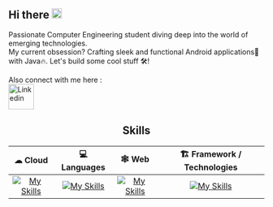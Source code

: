 ## Hi there <img src="https://media0.giphy.com/media/w1OBpBd7kJqHrJnJ13/giphy.gif?cid=6c09b9520a0gqx16s1t0jh0xlmfzk0pqmo8f2pk1hvpaue2y&ep=v1_stickers_search&rid=giphy.gif&ct=s" alt="Hand Wave" width="20" height="20" />
<!--
**tanmayb08/tanmayb08** is a ✨ _special_ ✨ repository because its `README.md` (this file) appears on your GitHub profile.

Here are some ideas to get you started:

- 🔭 I’m currently working on ...
- 🌱 I’m currently learning ...
- 👯 I’m looking to collaborate on ...
- 🤔 I’m looking for help with ...
- 💬 Ask me about ...
- 📫 How to reach me: ...
- 😄 Pronouns: ...
- ⚡ Fun fact: ...
-->
Passionate Computer Engineering student diving deep into the world of emerging technologies. <br>
My current obsession? Crafting sleek and functional Android applications📱 with Java🔥. Let's build some cool stuff 🛠!

Also connect with me here : <br>
<a href="https://www.linkedin.com/in/bhosale-tanmay/"><img src="https://cliply.co/wp-content/uploads/2021/02/372102050_LINKEDIN_ICON_TRANSPARENT_1080.gif" alt="Linkedin" width="50" height="50" /></a>



<h2 align="center">Skills</h2>

| ☁ Cloud        | 💻 Languages      | 🕸 Web        | 🏗 Framework / Technologies       |
|:----------------:|:--------------:|:----------------:|:--------------:|
| [![My Skills](https://skillicons.dev/icons?i=firebase,googlecloud)](https://skillicons.dev)    | [![My Skills](https://skillicons.dev/icons?i=java,c,cpp,python)](https://skillicons.dev)  | [![My Skills](https://skillicons.dev/icons?i=django,html,css,javascript,jquery)](https://skillicons.dev)    | [![My Skills](https://skillicons.dev/icons?i=androidstudio,arduino,figma,net)](https://skillicons.dev)  |


